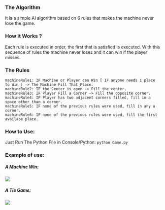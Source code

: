 ### The Algorithm
It is a simple AI algorithm based on 6 rules that makes the machine never lose the game.

### How It Works ?
 
Each rule is executed in order, the first that is satisfied is executed.
With this sequence of rules the machine never loses and it can win if the player misses.


### The Rules
```
machineRule1: IF Machine or Player can Win [ IF anyone needs 1 place to Win ] -> The Machine Fill That Place.
machineRule2: IF the Center is open -> Fill the center.
machineRule3: IF Player Fill a Corner -> Fill the opposite corner.
machineRule4: IF Player has two adjacent corners filled, fill in a space other than a corner.
machineRule5: IF none of the previous rules were used, fill in any a corner.
machineRule6: IF none of the previous rules were used, fill the first availabe place.
```

### How to Use:

Just Run The Python File in Console/Python: 
```python Game.py```

### Example of use:

##### A Machine Win:
![](ExampleGifs/TicTac1.gif)

##### A Tie Game:
![](ExampleGifs/TicTac2.gif)
